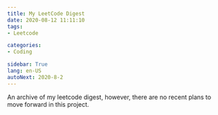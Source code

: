 ```yaml
---
title: My LeetCode Digest
date: 2020-08-12 11:11:10
tags: 
- Leetcode

categories: 
- Coding

sidebar: True
lang: en-US
autoNext: 2020-8-2
---
```


An archive of my leetcode digest, however, there are no recent plans to move forward in this project.

<!--more-->


